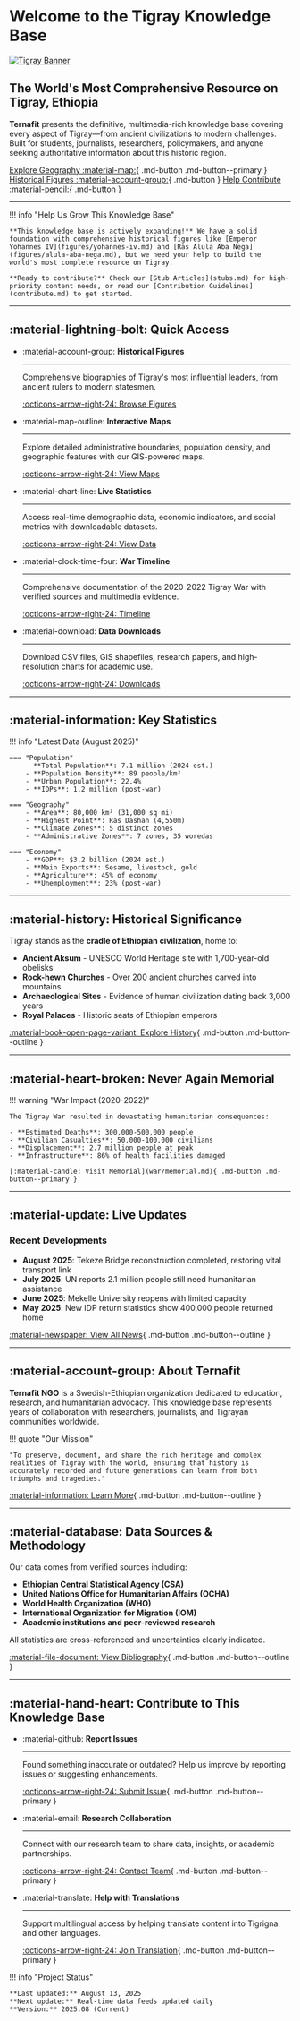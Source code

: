 # Welcome to the Tigray Knowledge Base

<div class="hero-section" markdown>

<a class="glightbox" href="assets/images/hero.svg"
   data-type="image" data-width="100%" data-height="auto" data-desc-position="bottom">
  <img alt="Tigray Banner" class="hero-image" src="assets/images/hero.svg">
</a>

## The World's Most Comprehensive Resource on Tigray, Ethiopia

**Ternafit** presents the definitive, multimedia-rich knowledge base covering every aspect of Tigray—from ancient civilizations to modern challenges. Built for students, journalists, researchers, policymakers, and anyone seeking authoritative information about this historic region.

[Explore Geography :material-map:](01-geography.md){ .md-button .md-button--primary }
[Historical Figures :material-account-group:](figures/yohannes-iv.md){ .md-button }
[Help Contribute :material-pencil:](contribute.md){ .md-button }

</div>

---

!!! info "Help Us Grow This Knowledge Base"

    **This knowledge base is actively expanding!** We have a solid foundation with comprehensive historical figures like [Emperor Yohannes IV](figures/yohannes-iv.md) and [Ras Alula Aba Nega](figures/alula-aba-nega.md), but we need your help to build the world's most complete resource on Tigray.

    **Ready to contribute?** Check our [Stub Articles](stubs.md) for high-priority content needs, or read our [Contribution Guidelines](contribute.md) to get started.

---

## :material-lightning-bolt: Quick Access

<div class="grid cards" markdown>

- :material-account-group: **Historical Figures**

    ---

    Comprehensive biographies of Tigray's most influential leaders, from ancient rulers to modern statesmen.

    [:octicons-arrow-right-24: Browse Figures](figures/yohannes-iv.md)

- :material-map-outline: **Interactive Maps**

    ---

    Explore detailed administrative boundaries, population density, and geographic features with our GIS-powered maps.

    [:octicons-arrow-right-24: View Maps](geography/maps.md)

- :material-chart-line: **Live Statistics**

    ---

    Access real-time demographic data, economic indicators, and social metrics with downloadable datasets.

    [:octicons-arrow-right-24: View Data](demographics/population.md)

- :material-clock-time-four: **War Timeline**

    ---

    Comprehensive documentation of the 2020-2022 Tigray War with verified sources and multimedia evidence.

    [:octicons-arrow-right-24: Timeline](war/timeline.md)

- :material-download: **Data Downloads**

    ---

    Download CSV files, GIS shapefiles, research papers, and high-resolution charts for academic use.

    [:octicons-arrow-right-24: Downloads](08-downloads.md)

</div>

---

## :material-information: Key Statistics

!!! info "Latest Data (August 2025)"

    === "Population"
        - **Total Population**: 7.1 million (2024 est.)
        - **Population Density**: 89 people/km²
        - **Urban Population**: 22.4%
        - **IDPs**: 1.2 million (post-war)

    === "Geography"
        - **Area**: 80,000 km² (31,000 sq mi)
        - **Highest Point**: Ras Dashan (4,550m)
        - **Climate Zones**: 5 distinct zones
        - **Administrative Zones**: 7 zones, 35 woredas

    === "Economy"
        - **GDP**: $3.2 billion (2024 est.)
        - **Main Exports**: Sesame, livestock, gold
        - **Agriculture**: 45% of economy
        - **Unemployment**: 23% (post-war)

---

## :material-history: Historical Significance

Tigray stands as the **cradle of Ethiopian civilization**, home to:

- **Ancient Aksum** - UNESCO World Heritage site with 1,700-year-old obelisks
- **Rock-hewn Churches** - Over 200 ancient churches carved into mountains
- **Archaeological Sites** - Evidence of human civilization dating back 3,000 years
- **Royal Palaces** - Historic seats of Ethiopian emperors

[:material-book-open-page-variant: Explore History](05-history-culture.md){ .md-button .md-button--outline }

---

## :material-heart-broken: Never Again Memorial

!!! warning "War Impact (2020-2022)"

    The Tigray War resulted in devastating humanitarian consequences:
    
    - **Estimated Deaths**: 300,000-500,000 people
    - **Civilian Casualties**: 50,000-100,000 civilians
    - **Displacement**: 2.7 million people at peak
    - **Infrastructure**: 86% of health facilities damaged
    
    [:material-candle: Visit Memorial](war/memorial.md){ .md-button .md-button--primary }

---

## :material-update: Live Updates

<div class="news-feed" markdown>

### Recent Developments

- **August 2025**: Tekeze Bridge reconstruction completed, restoring vital transport link
- **July 2025**: UN reports 2.1 million people still need humanitarian assistance
- **June 2025**: Mekelle University reopens with limited capacity
- **May 2025**: New IDP return statistics show 400,000 people returned home

[:material-newspaper: View All News](current/news.md){ .md-button .md-button--outline }

</div>

---

## :material-account-group: About Ternafit

**Ternafit NGO** is a Swedish-Ethiopian organization dedicated to education, research, and humanitarian advocacy. This knowledge base represents years of collaboration with researchers, journalists, and Tigrayan communities worldwide.

!!! quote "Our Mission"

    "To preserve, document, and share the rich heritage and complex realities of Tigray with the world, ensuring that history is accurately recorded and future generations can learn from both triumphs and tragedies."

[:material-information: Learn More](about.md){ .md-button .md-button--outline }

---

## :material-database: Data Sources & Methodology

Our data comes from verified sources including:

- **Ethiopian Central Statistical Agency (CSA)**
- **United Nations Office for Humanitarian Affairs (OCHA)**
- **World Health Organization (WHO)**
- **International Organization for Migration (IOM)**
- **Academic institutions and peer-reviewed research**

All statistics are cross-referenced and uncertainties clearly indicated.

[:material-file-document: View Bibliography](resources/bibliography.md){ .md-button .md-button--outline }

---

## :material-hand-heart: Contribute to This Knowledge Base

<div class="grid cards" markdown>

- :material-github: **Report Issues**

    ---

    Found something inaccurate or outdated? Help us improve by reporting issues or suggesting enhancements.

    [:octicons-arrow-right-24: Submit Issue](https://github.com/yosephdev/tigray.ternafit.org/issues){ .md-button .md-button--primary }

- :material-email: **Research Collaboration**

    ---

    Connect with our research team to share data, insights, or academic partnerships.

    [:octicons-arrow-right-24: Contact Team](mailto:research@ternafit.org){ .md-button .md-button--primary }

- :material-translate: **Help with Translations**

    ---

    Support multilingual access by helping translate content into Tigrigna and other languages.

    [:octicons-arrow-right-24: Join Translation](https://github.com/yosephdev/tigray.ternafit.org/discussions){ .md-button .md-button--primary }

</div>

!!! info "Project Status"

    **Last updated:** August 13, 2025  
    **Next update:** Real-time data feeds updated daily  
    **Version:** 2025.08 (Current)

